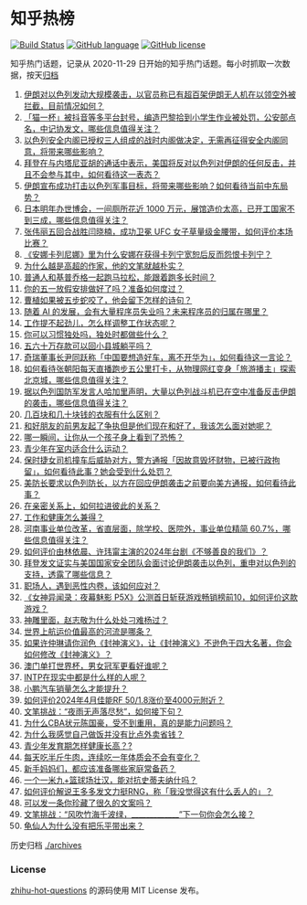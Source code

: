 # 知乎热榜
[![Build Status](https://github.com/ToWeLong/zhihu-hot-questions/workflows/CI/badge.svg)](https://github.com/ToWeLong/zhihu-hot-questions/actions)
[![GitHub language](https://img.shields.io/badge/language-golang-orange.svg)](https://golang.org/)
[![GitHub license](https://img.shields.io/github/license/ToWeLong/zhihu-hot-questions)](https://github.com/ToWeLong/zhihu-hot-questions/blob/main/LICENSE)

知乎热门话题，记录从 2020-11-29 日开始的知乎热门话题。每小时抓取一次数据，按天[归档](./archives)

<!-- BEGIN -->

1. [伊朗对以色列发动大规模袭击，以官员称已有超百架伊朗无人机在以领空外被拦截，目前情况如何？](https://www.zhihu.com/question/652881800)
1. [「猫一杯」被抖音等多平台封号，编造巴黎拾到小学生作业被处罚，公安部点名，中记协发文，哪些信息值得关注？](https://www.zhihu.com/question/652840437)
1. [以色列安全内阁已授权三人组成的战时内阁做决定，无需再征得安全内阁同意，将带来哪些影响？](https://www.zhihu.com/question/652885459)
1. [拜登在与内塔尼亚胡的通话中表示，美国将反对以色列对伊朗的任何反击，并且不会参与其中，如何看待这一表态？](https://www.zhihu.com/question/652891895)
1. [伊朗宣布成功打击以色列军事目标，将带来哪些影响？如何看待当前中东局势？](https://www.zhihu.com/question/652882342)
1. [日本明年办世博会，一间厕所花近 1000 万元，展馆造价太高，已开工国家不到三成，哪些信息值得关注？](https://www.zhihu.com/question/652840430)
1. [张伟丽五回合战胜闫晓楠，成功卫冕 UFC 女子草量级金腰带，如何评价本场比赛？](https://www.zhihu.com/question/652905050)
1. [《安娜卡列尼娜》里为什么安娜在获得卡列宁宽恕后反而怨恨卡列宁？](https://www.zhihu.com/question/652455882)
1. [为什么越是高超的作家，他的文笔就越朴实？](https://www.zhihu.com/question/652720794)
1. [普通人和基普乔格一起跑马拉松，能跟着跑多长时间？](https://www.zhihu.com/question/652381561)
1. [你的五一放假安排做好了吗？准备如何度过？](https://www.zhihu.com/question/652799922)
1. [曹植如果被五步蛇咬了，他会留下怎样的诗句？](https://www.zhihu.com/question/652754009)
1. [随着 AI 的发展，会有大量程序员失业吗？未来程序员的归属在哪里？](https://www.zhihu.com/question/652005915)
1. [工作提不起劲儿，怎么样调整工作状态呢？](https://www.zhihu.com/question/652885487)
1. [你可以习惯独处吗，独处时都做些什么？](https://www.zhihu.com/question/647594508)
1. [五六十万存款可以回小县城躺平吗？](https://www.zhihu.com/question/652529386)
1. [奇瑞董事长尹同跃称「中国要想造好车，离不开华为」，如何看待这一言论？](https://www.zhihu.com/question/652686161)
1. [如何看待张朝阳每天直播跑步五公里打卡，从物理网红变身「旅游播主」探索北京城，哪些信息值得关注？](https://www.zhihu.com/question/652837081)
1. [据以色列国防军发言人哈加里声明，大量以色列战斗机已在空中准备反击伊朗的袭击，哪些信息值得关注？](https://www.zhihu.com/question/652882143)
1. [几百块和几十块钱的衣服有什么区别？](https://www.zhihu.com/question/652883120)
1. [和好朋友的前男友起了争执但是他们现在和好了，我该怎么面对她呢？](https://www.zhihu.com/question/640583928)
1. [哪一瞬间，让你从一个孩子身上看到了恐怖？](https://www.zhihu.com/question/650225612)
1. [青少年在室内适合什么运动？](https://www.zhihu.com/question/652887342)
1. [保时捷女司机撞车后威胁对方，警方通报「因故意毁坏财物，已被行政拘留」，如何看待此事？她会受到什么处罚？](https://www.zhihu.com/question/652822714)
1. [美防长要求以色列防长，以方在回应伊朗袭击之前要向美方通报，如何看待此事？](https://www.zhihu.com/question/652888290)
1. [在亲密关系上，如何拉进彼此的关系？](https://www.zhihu.com/question/652739488)
1. [工作和健康怎么兼得？](https://www.zhihu.com/question/652886510)
1. [河南事业单位改革，省直层面，除学校、医院外，事业单位精简 60.7%，哪些信息值得关注？](https://www.zhihu.com/question/652809528)
1. [如何评价由林依晨、许玮甯主演的2024年台剧《不够善良的我们》？](https://www.zhihu.com/question/651525858)
1. [拜登发文证实与美国国家安全团队会面讨论伊朗袭击以色列，重申对以色列的支持，透露了哪些信息？](https://www.zhihu.com/question/652882778)
1. [职场人，遇到恶性内卷，该如何应对？](https://www.zhihu.com/question/652887597)
1. [《女神异闻录：夜幕魅影 P5X》公测首日斩获游戏畅销榜前10，如何评价这款游戏？](https://www.zhihu.com/question/652746339)
1. [神雕里面，赵志敬为什么处处刁难杨过？](https://www.zhihu.com/question/304684001)
1. [世界上航运价值最高的河流是哪条？](https://www.zhihu.com/question/610461089)
1. [如果许仲琳请你润色《封神演义》，让《封神演义》不逊色于四大名著，你会如何修改《封神演义》？](https://www.zhihu.com/question/570253566)
1. [澳门单打世界杯，男女冠军更看好谁呢？](https://www.zhihu.com/question/652619086)
1. [INTP在现实中都是什么样的人呢？](https://www.zhihu.com/question/620078814)
1. [小鹏汽车销量怎么才能提升？](https://www.zhihu.com/question/652617527)
1. [如何评价2024年4月佳能RF 50/1.8涨价至4000元附近？](https://www.zhihu.com/question/652839498)
1. [文笔挑战：“夜雨无声落尽愁”，如何接下句？](https://www.zhihu.com/question/652792719)
1. [为什么CBA状元陈国豪，受不到重用，真的是能力问题吗？](https://www.zhihu.com/question/639706608)
1. [为什么我感觉自己做饭并没有比点外卖省钱？](https://www.zhihu.com/question/438496778)
1. [青少年发育期怎样健康长高？?](https://www.zhihu.com/question/652850777)
1. [每天吃半斤牛肉，连续吃一年体质会不会有变化？](https://www.zhihu.com/question/64085283)
1. [新手妈妈们，都应该准备哪些家庭常备药？](https://www.zhihu.com/question/652801868)
1. [一个一米九+篮球场壮汉，能对抗史蒂夫纳什吗？](https://www.zhihu.com/question/651955812)
1. [如何评价解说王多多发文力挺RNG，称「我没觉得这有什么丢人的」？](https://www.zhihu.com/question/652802240)
1. [可以发一条你珍藏了很久的文案吗？](https://www.zhihu.com/question/652538239)
1. [文笔挑战：“风吹竹海千波绿，_____________”下一句你会怎么接？](https://www.zhihu.com/question/652686992)
1. [龟仙人为什么没有把乐平带出来？](https://www.zhihu.com/question/296355965)

<!-- END -->

历史归档 [./archives](./archives)


### License
[zhihu-hot-questions](https://github.com/towelong/zhihu-hot-questions) 的源码使用 MIT License 发布。